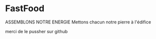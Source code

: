 # FastFood
ASSEMBLONS NOTRE ENERGIE
Mettons chacun notre pierre à l'édifice


merci de le pussher sur github